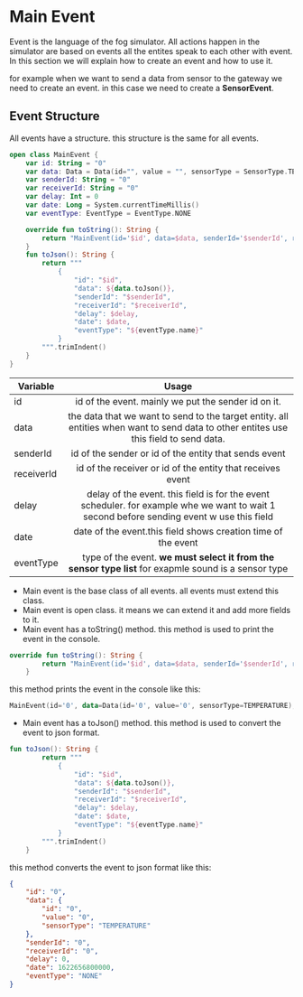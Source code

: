 # Main Event

Event is the language of the fog simulator. All actions happen in the simulator are based on events all the entites speak to each other with event. In this section we will explain how to create an event and how to use it.

for example when we want to send a data from sensor to the gateway we need to create an event. in this case we need to create a **SensorEvent**. 

## Event Structure

All events have a structure. this structure is the same for all events.

```kotlin
open class MainEvent {
    var id: String = "0"
    var data: Data = Data(id="", value = "", sensorType = SensorType.TEMPERATURE)
    var senderId: String = "0"
    var receiverId: String = "0"
    var delay: Int = 0
    var date: Long = System.currentTimeMillis()
    var eventType: EventType = EventType.NONE

    override fun toString(): String {
        return "MainEvent(id='$id', data=$data, senderId='$senderId', receiverId='$receiverId', delay=$delay, date=$date)"
    }
    fun toJson(): String {
        return """
            {
                "id": "$id",
                "data": ${data.toJson()},
                "senderId": "$senderId",
                "receiverId": "$receiverId",
                "delay": $delay,
                "date": $date,
                "eventType": "${eventType.name}"
            }
        """.trimIndent()
    }
}
```

| Variable        |                                                                   Usage                                                                   |
| ------------- |:-----------------------------------------------------------------------------------------------------------------------------------------:|
| id      |                                            id of the event. mainly we put the sender id on it.                                            |
| data      |   the data that we want to send to the target entity. all entities when want to send data to other entites use this field to send data.   |
| senderId      |                                           id of the sender or id of the entity that sends event                                           |
| receiverId      |                                        id of the receiver or id of the entity that receives event                                         |
| delay      | delay of the event. this field is for the event scheduler. for example whe we want to wait 1 second before sending event w use this field |
| date      |                                       date of the event.this field shows creation time of the event                                       |
| eventType      |                   type of the event. **we must select it from the sensor type list** for exapmle sound is a sensor type                   |


- Main event is the base class of all events. all events must extend this class.
- Main event is open class. it means we can extend it and add more fields to it.
- Main event has a toString() method. this method is used to print the event in the console.

```kotlin
override fun toString(): String {
        return "MainEvent(id='$id', data=$data, senderId='$senderId', receiverId='$receiverId', delay=$delay, date=$date)"
    }
```

this method prints the event in the console like this:

```kotlin
MainEvent(id='0', data=Data(id='0', value='0', sensorType=TEMPERATURE), senderId='0', receiverId='0', delay=0, date=1622656800000)
```

- Main event has a toJson() method. this method is used to convert the event to json format.

```kotlin
fun toJson(): String {
        return """
            {
                "id": "$id",
                "data": ${data.toJson()},
                "senderId": "$senderId",
                "receiverId": "$receiverId",
                "delay": $delay,
                "date": $date,
                "eventType": "${eventType.name}"
            }
        """.trimIndent()
    }
``` 

this method converts the event to json format like this:

```json
{
    "id": "0",
    "data": {
        "id": "0",
        "value": "0",
        "sensorType": "TEMPERATURE"
    },
    "senderId": "0",
    "receiverId": "0",
    "delay": 0,
    "date": 1622656800000,
    "eventType": "NONE"
}
```